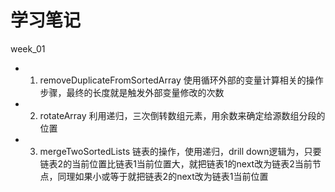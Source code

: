 # 学习笔记

week_01

* 1. removeDuplicateFromSortedArray 使用循环外部的变量计算相关的操作步骤，最终的长度就是触发外部变量修改的次数
* 2. rotateArray 利用递归，三次倒转数组元素，用余数来确定给源数组分段的位置
* 3. mergeTwoSortedLists 链表的操作，使用递归，drill down逻辑为，只要链表2的当前位置比链表1当前位置大，就把链表1的next改为链表2当前节点，同理如果小或等于就把链表2的next改为链表1当前位置